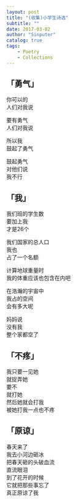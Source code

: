 ```yaml
---
layout: post
title: "(收集)小学生诗选"
subtitle: ""
date: 2017-03-02
author: "Sinputer"
catalog: true
tags: 
    - Poetry
    - Collections
---
```


## 「勇气」
你可以的  
人们对我说  

要有勇气  
人们对我说  

所以我  
鼓起了勇气  

鼓起勇气  
对他们说  
我不行

## 「我」
我们班的学生数  
要加上我  
才是26个  

我们国家的总人口  
我也  
占了一个名额  

计算地球重量时  
我的体重应该也包含在内吧  

在浩瀚的宇宙中  
我占的空间  
会有多大呢  

妈妈说  
没有我  
整个家都空了  

## 「不疼」

我只要一见她  
就捉弄她  
要不  
就打她  
然后她就会打我  
被她打我一点也不疼  

## 「原谅」
春天来了  
我去小河边砸冰  
把春天砸的头破血流  
直流眼泪  
到了花开的时候  
它就把那些事忘了  
真正原谅了我  